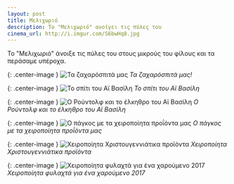 ```yaml
---
layout: post
title: Μελιχωριό
description: Το "Μελιχωριό" ανοίγει τις πύλες του
cinema_url: http://i.imgur.com/S6bwHq8.jpg
---
```


Το "Μελιχωριό" άνοιξε τις πύλες του στους μικρούς του φίλους και τα περάσαμε υπέροχα.

{: .center-image } 
![Τα ζαχαρόσπιτά μας](http://i.imgur.com/VPKASzr.jpg)
*Τα ζαχαρόσπιτά μας!*

{: .center-image } 
![Το σπίτι του Αϊ Βασίλη](http://i.imgur.com/m0En8Jm.jpg)
*Το σπίτι του Αϊ Βασίλη*

{: .center-image } 
![Ο Ρούντολφ και το έλκηθρο του Αϊ Βασίλη](http://i.imgur.com/xUWAbED.jpg)
*Ο Ρούντολφ και το έλκηθρο του Αϊ Βασίλη*

{: .center-image } 
![Ο πάγκος με τα χειροποίητα προΐόντα μας](http://i.imgur.com/i2R1iCM.jpg)
*Ο πάγκος με τα χειροποίητα προΐόντα μας*

{: .center-image } 
![Χειροποίητα Χριστουγεννιάτικα προϊόντα](http://i.imgur.com/G5pp3hO.jpg)
*Χειροποίητα Χριστουγεννιάτικα προϊόντα*

{: .center-image } 
![Χειροποίητα φυλαχτά για ένα χαρούμενο 2017](http://i.imgur.com/ukVUSAz.jpg)
*Χειροποίητα φυλαχτά για ένα χαρούμενο 2017*